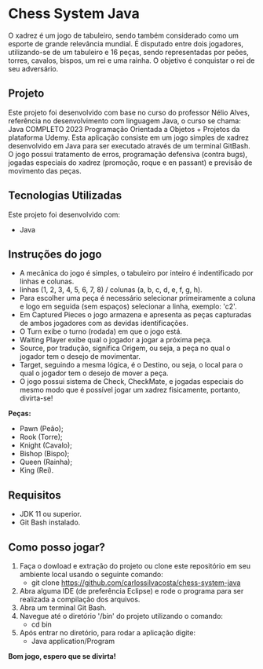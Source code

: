 

# Chess System Java

O xadrez é um jogo de tabuleiro, sendo também considerado como um esporte de grande relevância mundial. É disputado entre dois jogadores, utilizando-se de um tabuleiro e 16 peças, sendo representadas por peões, torres, cavalos, bispos, um rei e uma rainha. O objetivo é conquistar o rei de seu adversário.

## Projeto

Este projeto foi desenvolvido com base no curso do professor Nélio Alves, referência no desenvolvimento com linguagem Java, o curso se chama: Java COMPLETO 2023 Programação Orientada a Objetos + Projetos da plataforma Udemy. Esta aplicação consiste em um jogo simples de xadrez desenvolvido em Java para ser executado através de um terminal GitBash. O jogo possui tratamento de erros, programação defensiva (contra bugs), jogadas especiais do xadrez (promoção, roque e en passant) e previsão de movimento das peças.

## Tecnologias Utilizadas

Este projeto foi desenvolvido com: 
- Java

## Instruções do jogo

- A mecânica do jogo é simples, o tabuleiro por inteiro é indentificado por linhas e colunas.
- linhas (1, 2, 3, 4, 5, 6, 7, 8) / colunas (a, b, c, d, e, f, g, h).
- Para escolher uma peça é necessário selecionar primeiramente a coluna e logo em seguida (sem espaços) selecionar a linha, exemplo: 'c2'.
- Em Captured Pieces o jogo armazena e apresenta as peças capturadas de ambos jogadores com as devidas identificações.
- O Turn exibe o turno (rodada) em que o jogo está.
- Waiting Player exibe qual o jogador a jogar a próxima peça.
- Source, por tradução, significa Origem, ou seja, a peça no qual o jogador tem o desejo de movimentar.
- Target, seguindo a mesma lógica, é o Destino, ou seja, o local para o qual o jogador tem o desejo de mover a peça.
- O jogo possui sistema de Check, CheckMate, e jogadas especiais do mesmo modo que é possível jogar um xadrez fisicamente, portanto, divirta-se!

**Peças:** 
- Pawn (Peão);
- Rook (Torre);
- Knight (Cavalo);
- Bishop (Bispo);
- Queen (Rainha);
- King (Rei).

## Requisitos

- JDK 11 ou superior.
- Git Bash instalado.

## Como posso jogar?

1. Faça o dowload e extração do projeto ou clone este repositório em seu ambiente local usando o seguinte comando:
   - git clone https://github.com/carlossilvacosta/chess-system-java
2. Abra alguma IDE (de preferência Eclipse) e rode o programa para ser realizada a compilação dos arquivos.
3. Abra um terminal Git Bash.
4. Navegue até o diretório '/bin' do projeto utilizando o comando:
   - cd bin
5. Após entrar no diretório, para rodar a aplicação digite:
   - Java application/Program

**Bom jogo, espero que se divirta!**
